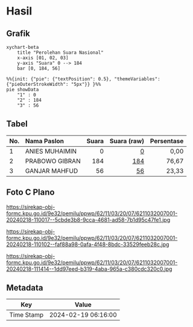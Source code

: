 # Hasil

## Grafik

```mermaid
xychart-beta
    title "Perolehan Suara Nasional"
    x-axis [01, 02, 03]
    y-axis "Suara" 0 --> 184
    bar [0, 184, 56]
```

```mermaid
%%{init: {"pie": {"textPosition": 0.5}, "themeVariables": {"pieOuterStrokeWidth": "5px"}} }%%
pie showData
    "1" : 0
    "2" : 184
    "3" : 56
```

## Tabel

| No. | Nama Paslon    | Suara | Suara (raw) | Persentase |
|:--- |:-------------- | -----:| -----------:| ----------:|
| 1   | ANIES MUHAIMIN | 0     | [0][p-1]    | 0,00       |
| 2   | PRABOWO GIBRAN | 184   | [184][p-2]  | 76,67      |
| 3   | GANJAR MAHFUD  | 56    | [56][p-3]   | 23,33      |


[p-1]: https://github.com/gigit-pemilu/pemilu-2024/blob/main/pilpres/hitung-suara/sub/62-kalimantan-tengah/sub/11-pulang-pisau/sub/03-kahayan-tengah/sub/2007-bukit-liti/sub/001-tps/sub/paslon-1.txt
[p-2]: https://github.com/gigit-pemilu/pemilu-2024/blob/main/pilpres/hitung-suara/sub/62-kalimantan-tengah/sub/11-pulang-pisau/sub/03-kahayan-tengah/sub/2007-bukit-liti/sub/001-tps/sub/paslon-2.txt
[p-3]: https://github.com/gigit-pemilu/pemilu-2024/blob/main/pilpres/hitung-suara/sub/62-kalimantan-tengah/sub/11-pulang-pisau/sub/03-kahayan-tengah/sub/2007-bukit-liti/sub/001-tps/sub/paslon-3.txt

## Foto C Plano

https://sirekap-obj-formc.kpu.go.id/9e32/pemilu/ppwp/62/11/03/20/07/6211032007001-20240218-110017--5cbde3b8-9cca-4681-ad58-7b1d95c47fe1.jpg

https://sirekap-obj-formc.kpu.go.id/9e32/pemilu/ppwp/62/11/03/20/07/6211032007001-20240218-110102--faf88a98-0afa-4f48-8bdc-33529feeb28c.jpg

https://sirekap-obj-formc.kpu.go.id/9e32/pemilu/ppwp/62/11/03/20/07/6211032007001-20240218-111414--1dd97eed-b319-4aba-965a-c380cdc320c0.jpg


## Metadata

| Key        | Value               |
| ---------- | ------------------- |
| Time Stamp | 2024-02-19 06:16:00 |



